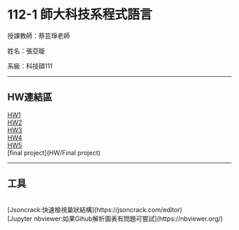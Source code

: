 # 112-1 師大科技系程式語言</br>

授課教師：蔡芸琤老師</br>

姓名：張亞璇</br>

系級：科技碩111</br>

---
## HW連結區</br>
[HW1](HW/HW1/HW1.ipynb)</br>
[HW2](HW/HW2/HW2.ipynb)</br>
[HW3](HW/HW3/HW3.ipynb)</br>
[HW4](https://medium.com/@ching6544239/python%E6%96%87%E5%AD%97%E9%9B%B2-%E5%A6%82%E4%BD%95%E5%BE%97%E7%9F%A5%E5%96%AE%E7%AF%87%E6%96%87%E7%AB%A0%E8%A3%A1%E7%9A%84%E8%A9%9E%E5%BD%99%E9%A0%BB%E7%8E%87-2a75a6196a58)</br>
[HW5](https://medium.com/@ching6544239/python%E7%88%AC%E8%9F%B2-%E5%88%A9%E7%94%A8selenium%E7%88%AC%E5%8F%96fb%E8%B2%BC%E6%96%87%E8%A9%95%E8%AB%96-a58374cf2b10)
</br>
[final project](HW/Final project)
</br>


---
## 工具
</br>
[Jsoncrack:快速檢視巢狀結構](https://jsoncrack.com/editor)
</br>
[Jupyter nbviewer:如果Gihub解析圖表有問題可嘗試](https://nbviewer.org/)
